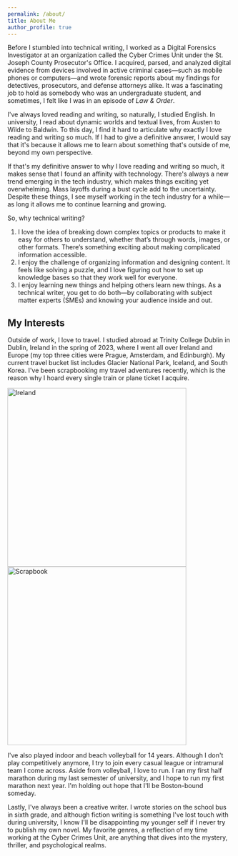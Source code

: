 ```yaml
---
permalink: /about/
title: About Me
author_profile: true
---
```


Before I stumbled into technical writing, I worked as a Digital Forensics Investigator at an organization called the Cyber Crimes Unit under the St. Joseph County Prosecutor's Office. I acquired, parsed, and analyzed digital evidence from devices involved in active criminal cases—such as mobile phones or computers—and wrote forensic reports about my findings for detectives, prosecutors, and defense attorneys alike. It was a fascinating job to hold as somebody who was an undergraduate student, and sometimes, I felt like I was in an episode of *Law & Order*.

I've always loved reading and writing, so naturally, I studied English. In university, I read about dynamic worlds and textual lives, from Austen to Wilde to Baldwin. To this day, I find it hard to articulate why exactly I love reading and writing so much. If I had to give a definitive answer, I would say that it's because it allows me to learn about something that's outside of me, beyond my own perspective. 

If that's my definitive answer to why I love reading and writing so much, it makes sense that I found an affinity with technology. There's always a new trend emerging in the tech industry, which makes things exciting yet overwhelming. Mass layoffs during a bust cycle add to the uncertainty. Despite these things, I see myself working in the tech industry for a while—as long it allows me to continue learning and growing. 

So, why technical writing?
1. I love the idea of breaking down complex topics or products to make it easy for others to understand, whether that’s through words, images, or other formats. There’s something exciting about making complicated information accessible. 
2. I enjoy the challenge of organizing information and designing content. It feels like solving a puzzle, and I love figuring out how to set up knowledge bases so that they work well for everyone.
3. I enjoy learning new things and helping others learn new things. As a technical writer, you get to do both—by collaborating with subject matter experts (SMEs) and knowing your audience inside and out.

## My Interests
Outside of work, I love to travel. I studied abroad at Trinity College Dublin in Dublin, Ireland in the spring of 2023, where I went all over Ireland and Europe (my top three cities were Prague, Amsterdam, and Edinburgh). My current travel bucket list includes Glacier National Park, Iceland, and South Korea. I've been scrapbooking my travel adventures recently, which is the reason why I hoard every single train or plane ticket I acquire.

<img src="https://github.com/katherine-holtz/katherine-holtz.github.io/raw/deb5926e4c3ebc1bdc523bdd78dec8fe9f02d7d7/images/ireland.jpg" alt="Ireland" width="400"/>

<img src="https://github.com/katherine-holtz/katherine-holtz.github.io/raw/b6c81cd7c14b0213266c136b79a8456717ac04e9/images/scrapbook.jpg" alt="Scrapbook" width="400"/>

I've also played indoor and beach volleyball for 14 years. Although I don't play competitively anymore, I try to join every casual league or intramural team I come across. Aside from volleyball, I love to run. I ran my first half marathon during my last semester of university, and I hope to run my first marathon next year. I'm holding out hope that I'll be Boston-bound someday. 

Lastly, I've always been a creative writer. I wrote stories on the school bus in sixth grade, and although fiction writing is something I've lost touch with during university, I know I'll be disappointing my younger self if I never try to publish my own novel. My favorite genres, a reflection of my time working at the Cyber Crimes Unit, are anything that dives into the mystery, thriller, and psychological realms.  
